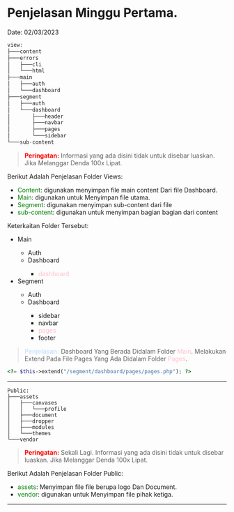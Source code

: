 <h1>Penjelasan Minggu Pertama.</h1>
<p>Date: 02/03/2023</p>

```php
view:
├───content
├───errors
│   ├───cli
│   └───html
├───main
│   ├───auth
│   └───dashboard
├───segment
│   ├───auth
│   └───dashboard
│       ├───header
│       ├───navbar
│       ├───pages
│       └───sidebar
└───sub-content
```

> **<span style="color:red;">Peringatan:</span>** Informasi yang ada disini tidak untuk disebar luaskan. Jika Melanggar Denda 100x Lipat.


<p>
Berikut Adalah Penjelasan Folder Views:
<ul>
    <li>
        <span style="color:green;">Content</span>: digunakan menyimpan file main content Dari file Dashboard.
    </li>
    <li>
        <span style="color:green;">Main</span>: digunakan untuk Menyimpan file utama.
    </li>
    <li>
        <span style="color:green;">Segment</span>: digunakan menyimpan sub-content dari file
    </li>
    <li>
        <span style="color:green;">sub-content</span>:
        digunakan untuk menyimpan bagian bagian dari content
    </li>
</ul>
</p>


<p>Keterkaitan Folder Tersebut:</p>
<ul>
    <li>Main</li>
    <ul>
        <li>Auth</li>
        <li>Dashboard</li>
        <ul>
            <li><span style="color:pink;">dashboard</span></li>
        </ul>
    </ul>
    <li>Segment</li>
    <ul>
        <li>Auth</li>
        <li>Dashboard</li>
            <ul>
                <li>sidebar</li>
                <li>navbar</li>
                <li><span style="color:pink;">pages</span></li>
                <li>footer</li>
            </ul>
    </ul>
</ul>

> **<span style="color: #cce3ff;">Penjelasan:</span>** Dashboard Yang Berada Didalam Folder <span style="color:pink;">Main</span>. Melakukan Extend Pada File Pages Yang Ada Didalam Folder <span style="color:pink;">Pages</span>.

```php
<?= $this->extend("/segment/dashboard/pages/pages.php"); ?>
```
<hr>

```
Public:
├───assets
│   ├───canvases
│   │   └───profile
│   ├───document
│   ├───dropper
│   ├───modules
│   └───themes
└───vendor
```
> **<span style="color:red;">Peringatan:</span>** Sekali Lagi. Informasi yang ada disini tidak untuk disebar luaskan. Jika Melanggar Denda 100x Lipat.

Berikut Adalah Penjelasan Folder Public:
<ul>
    <li>
        <span style="color:green;">assets</span>: 
        Menyimpan file file berupa logo Dan Document.
    </li>
    <li>
        <span style="color:green;">vendor</span>: digunakan untuk Menyimpan file pihak ketiga.
    </li>
</ul>

<hr>